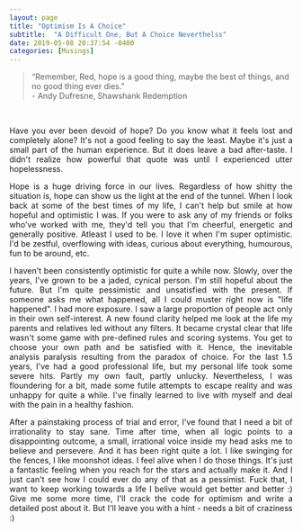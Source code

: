```yaml
---
layout: page
title: "Optimism Is A Choice"
subtitle:  "A Difficult One, But A Choice Neverthelss" 
date: 2019-05-08 20:37:54 -0400
categories: [Musings]
---
```


<blockquote> “Remember, Red, hope is a good thing, maybe the best of things, and no good thing ever dies." <br>
- Andy Dufresne, Shawshank Redemption</blockquote>

 <br>

<p align="justify"> Have you ever been devoid of hope? Do you know what it feels lost and completely alone? It's not a good feeling to say the least. Maybe it's just a small part of the human experience. But it does leave a bad after-taste. I didn't realize how powerful that quote was until I experienced utter hopelessness. </p>

<p align="justify"> Hope is a huge driving force in our lives. Regardless of how shitty the situation is, hope can show us the light at the end of the tunnel. When I look back at some of the best times of my life, I can't help but smile at how hopeful and optimistic I was. If you were to ask any of my friends or folks who've worked with me, they'd tell you that I'm cheerful, energetic and generally positive. Atleast I used to be. I love it when I'm super optimistic. I'd be zestful, overflowing with ideas, curious about everything, humourous, fun to be around, etc. </p>

<p align="justify"> I haven't been consistently optimistic for quite a while now. Slowly, over the years, I've grown to be a jaded, cynical person. I'm still hopeful about the future. But I'm quite pessimistic and unsatisfied with the present. If someone asks me what happened, all I could muster right now is "life happened". I had more exposure. I saw a large proportion of people act only in their own self-interest. A new found clarity helped me look at the life my parents and relatives led without any filters. It became crystal clear that life wasn't some game with pre-defined rules and scoring systems. You get to choose your own path and be satisfied with it. Hence, the inevitable analysis paralysis resulting from the paradox of choice. For the last 1.5 years, I've had a good professional life, but my personal life took some severe hits. Partly my own fault, partly unlucky. Nevertheless, I was floundering for a bit, made some futile attempts to escape reality and was unhappy for quite a while. I've finally learned to live with myself and deal with the pain in a healthy fashion. </p>

<p align="justify"> After a painstaking process of trial and error, I've found that I need a bit of irrationality to stay sane. Time after time, when all logic points to a disappointing outcome, a small, irrational voice inside my head asks me to believe and persevere. And it has been right quite a lot. I like swinging for the fences, I like moonshot ideas. I feel alive when I do those things. It's just a fantastic feeling when you reach for the stars and actually make it. And I just can't see how I could ever do any of that as a pessimist. Fuck that, I want to keep working towards a life I belive would get better and better :) Give me some more time, I'll crack the code for optimism and write a detailed post about it. But I'll leave you with a hint - needs a bit of craziness :) </p>

<div class="row uniform">
<div class="4u 12u$(medium)">
</div>
	<div class="4u 12u$(medium)">
        <span class="image main"><img src="{{site.url}}/assets/images/soodhu_kavvum_kuruttu_thanamana.jpg" alt="" /></span>
</div>
<div class="4u 12u$(medium)">
</div>
</div>
